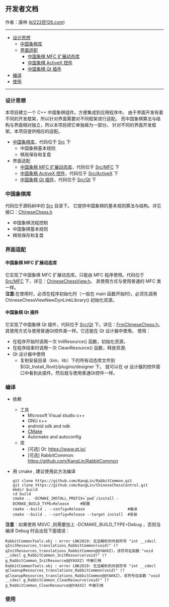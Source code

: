 ## 开发者文档
作者：康林 (kl222@126.com)

--------------------------

- [设计思想](#设计思想)
  + [中国象棋库](#中国象棋库)
  + [界面适配](界面适配)
    - [中国象棋 MFC 扩展动态库](#中国象棋-MFC-扩展动态库)
    - [中国象棋 ActiveX 控件](ActiveX.md)
    - [中国象棋 Qt 插件](#中国象棋-Qt-插件)
- [编译](#编译)
- [使用](#使用)

--------------------------

### 设计思想

本项目建立一个 C++ 中国象棋组件。方便集成到应用程序中。
由于界面开发有着不同的开发框架，所以针对界面需要对不同框架进行适配。
而中国象棋算法与结构与界面相对独立，所以本项目把它单独做为一部分。
针对不同的界面开发框架，本项目提供相应的适配。

- [中国象棋库](#中国象棋库)，代码位于 [Src](../Src) 下
  + 中国象棋基本规则
  + 棋局保存和复盘
- 界面适配
  + [中国象棋 MFC 扩展动态库](#中国象棋-MFC-扩展动态库)，代码位于 [Src/MFC](../Src/MFC) 下
  + [中国象棋 ActiveX 控件](ActiveX.md)，代码位于 [Src/ActiveX](../Src/ActiveX) 下
  + [中国象棋 Qt 插件](#中国象棋-Qt-插件)，代码位于 [Src/Qt](../Src/Qt) 下

### 中国象棋库

代码位于源码树中的 [Src](../Src) 目录下。
它提供中国象棋的基本规则算法与结构。详见接口：[ChineseChess.h](../Src/ChineseChess.h)

+ 中国象棋流程控制
+ 中国象棋基本规则
+ 棋局保存和复盘

### 界面适配
#### 中国象棋 MFC 扩展动态库

它实现了中国象棋 MFC 扩展动态库。只能由 MFC 程序使用。代码位于 [Src/MFC](../Src/MFC) 下，详见：[ChineseChessView.h](../Src/MFC/ChineseChessView.h)。
其使用方式与使用普通的 MFC 类一样。  
**注意**:在使用时，必须在程序初始化时（一般在 main 函数开始时)，必须先调用 ChineseChessViewNewDynLinkLibrary() 初始化资源。

#### 中国象棋 Qt 插件

它实现了中国象棋 Qt 插件，代码位于 [Src/Qt](../Src/Qt) 下。详见：[FrmChineseChess.h](../Src/Qt/FrmChineseChess.h)。
其使用方式与使用普通Qt控件类一样。它还能在 Qt 设计器中使用。
使用：
- 在程序开始时调用一次 InitResource() 函数，初始化资源。
- 在程序结束时调用一次 CleanResource() 函数，释放资源;
- Qt 设计器中使用
  + 复制安装目录（bin、lib）下的所有动态库文件到 ${Qt_Install_Root}/plugins/designer 下。
  就可以在 qt 设计器的控件窗口中看到此插件。然后就与使用普通Qt控件一样。

### 编译

- 依赖
  + 工具
    - Microsoft Visual studio c++
    - GNU c++
    - android sdk and ndk
    - [CMake](https://www.cmake.org)
    - Automake and autoconfig
  + 库
    - [可选] Qt: https://www.qt.io/
    - [可选] RabbitCommon: https://github.com/KangLin/RabbitCommon
- 用 cmake , 建议使用此方法编译

      git clone https://github.com/KangLin/RabbitCommon.git
      git clone https://github.com/KangLin/ChineseChessControl.git
      mkdir build
      cd build
      cmake .. -DCMAKE_INSTALL_PREFIX=`pwd`/install -DCMAKE_BUILD_TYPE=Release     #配置
      cmake --build . --config=Release                   #编译
      cmake --build . --config=Release --target install  #安装


**注意**：如果使用 MSVC ,则需要加上 -DCMAKE_BUILD_TYPE=Debug ，否则当编译 Debug 时会出现下面错误：

    RabbitCommonTools.obj : error LNK2019: 无法解析的外部符号 "int __cdecl qInitResources_translations_RabbitCommon(void)" (?qInitResources_translations_RabbitCommon@@YAHXZ)，该符号在函数 "void __cdecl g_RabbitCommon_InitResource(void)" (?g_RabbitCommon_InitResource@@YAXXZ) 中被引用
    RabbitCommonTools.obj : error LNK2019: 无法解析的外部符号 "int __cdecl qCleanupResources_translations_RabbitCommon(void)" (?qCleanupResources_translations_RabbitCommon@@YAHXZ)，该符号在函数 "void __cdecl g_RabbitCommon_CleanResource(void)" (?g_RabbitCommon_CleanResource@@YAXXZ) 中被引用

### 使用

